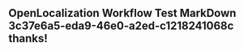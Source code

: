 <properties
ms.topic="hero-topic"
ms.test1="hero-topic"
ms.test2="test"/>

## OpenLocalization Workflow Test MarkDown 3c37e6a5-eda9-46e0-a2ed-c1218241068c thanks!
<!--HONumber=Mar16_HO2-->

